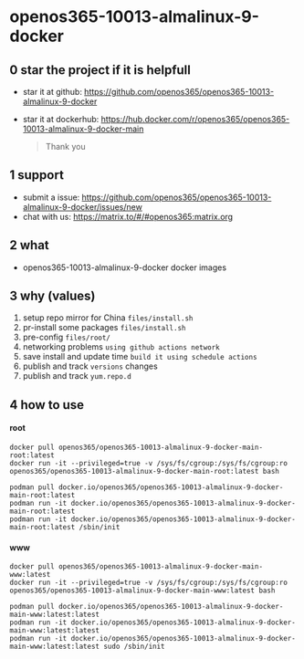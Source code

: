 # openos365-10013-almalinux-9-docker

## 0 star the project if it is helpfull

* star it at github: https://github.com/openos365/openos365-10013-almalinux-9-docker
* star it at dockerhub: https://hub.docker.com/r/openos365/openos365-10013-almalinux-9-docker-main

  > Thank you

## 1 support

* submit a issue: https://github.com/openos365/openos365-10013-almalinux-9-docker/issues/new
* chat with us: https://matrix.to/#/#openos365:matrix.org

## 2 what

* openos365-10013-almalinux-9-docker docker images
  
## 3 why (values)

1. setup repo mirror for China `files/install.sh`
1. pr-install some packages `files/install.sh`
1. pre-config `files/root/`
1. networking problems `using github actions network`
1. save install and update time `build it using schedule actions`
1. publish and track `versions` changes
1. publish and track `yum.repo.d`

## 4 how to use

#### root
```
docker pull openos365/openos365-10013-almalinux-9-docker-main-root:latest
docker run -it --privileged=true -v /sys/fs/cgroup:/sys/fs/cgroup:ro openos365/openos365-10013-almalinux-9-docker-main-root:latest bash

podman pull docker.io/openos365/openos365-10013-almalinux-9-docker-main-root:latest
podman run -it docker.io/openos365/openos365-10013-almalinux-9-docker-main-root:latest
podman run -it docker.io/openos365/openos365-10013-almalinux-9-docker-main-root:latest /sbin/init
```
#### www

```
docker pull openos365/openos365-10013-almalinux-9-docker-main-www:latest
docker run -it --privileged=true -v /sys/fs/cgroup:/sys/fs/cgroup:ro openos365/openos365-10013-almalinux-9-docker-main-www:latest bash

podman pull docker.io/openos365/openos365-10013-almalinux-9-docker-main-www:latest:latest
podman run -it docker.io/openos365/openos365-10013-almalinux-9-docker-main-www:latest:latest
podman run -it docker.io/openos365/openos365-10013-almalinux-9-docker-main-www:latest:latest sudo /sbin/init
```
